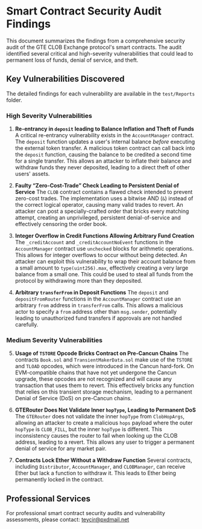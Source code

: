 # Smart Contract Security Audit Findings

This document summarizes the findings from a comprehensive security audit of the GTE CLOB Exchange protocol's smart contracts. The audit identified several critical and high-severity vulnerabilities that could lead to permanent loss of funds, denial of service, and theft.

## Key Vulnerabilities Discovered

The detailed findings for each vulnerability are available in the `test/Reports` folder.

### High Severity Vulnerabilities

1.  **Re-entrancy in `deposit` leading to Balance Inflation and Theft of Funds**
    A critical re-entrancy vulnerability exists in the `AccountManager` contract. The `deposit` function updates a user's internal balance *before* executing the external token transfer. A malicious token contract can call back into the `deposit` function, causing the balance to be credited a second time for a single transfer. This allows an attacker to inflate their balance and withdraw funds they never deposited, leading to a direct theft of other users' assets.

2.  **Faulty “Zero-Cost-Trade” Check Leading to Persistent Denial of Service**
    The `CLOB` contract contains a flawed check intended to prevent zero-cost trades. The implementation uses a bitwise AND (`&`) instead of the correct logical operator, causing many valid trades to revert. An attacker can post a specially-crafted order that bricks every matching attempt, creating an unprivileged, persistent denial-of-service and effectively censoring the order book.

3.  **Integer Overflow in Credit Functions Allowing Arbitrary Fund Creation**
    The `_creditAccount` and `_creditAccountNoEvent` functions in the `AccountManager` contract use `unchecked` blocks for arithmetic operations. This allows for integer overflows to occur without being detected. An attacker can exploit this vulnerability to wrap their account balance from a small amount to `type(uint256).max`, effectively creating a very large balance from a small one. This could be used to steal all funds from the protocol by withdrawing more than they deposited.

4.  **Arbitrary `transferFrom` in Deposit Functions**
    The `deposit` and `depositFromRouter` functions in the `AccountManager` contract use an arbitrary `from` address in `transferFrom` calls. This allows a malicious actor to specify a `from` address other than `msg.sender`, potentially leading to unauthorized fund transfers if approvals are not handled carefully.

### Medium Severity Vulnerabilities

5.  **Usage of `TSTORE` Opcode Bricks Contract on Pre-Cancun Chains**
    The contracts `Book.sol` and `TransientMakerData.sol` make use of the `TSTORE` and `TLOAD` opcodes, which were introduced in the Cancun hard-fork. On EVM-compatible chains that have not yet undergone the Cancun upgrade, these opcodes are not recognized and will cause any transaction that uses them to revert. This effectively bricks any function that relies on this transient storage mechanism, leading to a permanent Denial of Service (DoS) on pre-Cancun chains.

6.  **GTERouter Does Not Validate Inner `hopType`, Leading to Permanent DoS**
    The `GTERouter` does not validate the inner `hopType` from `ClobHopArgs`, allowing an attacker to create a malicious `hops` payload where the outer `hopType` is `CLOB_FILL`, but the inner `hopType` is different. This inconsistency causes the router to fail when looking up the CLOB address, leading to a revert. This allows any user to trigger a permanent denial of service for any market pair.

7.  **Contracts Lock Ether Without a Withdraw Function**
    Several contracts, including `Distributor`, `AccountManager`, and `CLOBManager`, can receive Ether but lack a function to withdraw it. This leads to Ether being permanently locked in the contract.

## Professional Services

For professional smart contract security audits and vulnerability assessments, please contact: teycir@pxdmail.net
